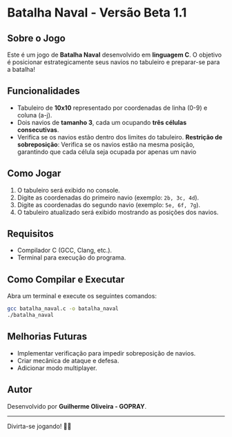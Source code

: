 # Batalha Naval - Versão Beta 1.1

## Sobre o Jogo
Este é um jogo de **Batalha Naval** desenvolvido em **linguagem C**. O objetivo é posicionar estrategicamente seus navios no tabuleiro e preparar-se para a batalha!

## Funcionalidades
- Tabuleiro de **10x10** representado por coordenadas de linha (0-9) e coluna (a-j).
- Dois navios de **tamanho 3**, cada um ocupando **três células consecutivas**.
- Verifica se os navios estão dentro dos limites do tabuleiro.
**Restrição de sobreposição**: Verifica se os navios estão na mesma posição, garantindo que cada célula seja ocupada por apenas um navio

## Como Jogar
1. O tabuleiro será exibido no console.
2. Digite as coordenadas do primeiro navio (exemplo: `2b, 3c, 4d`).
3. Digite as coordenadas do segundo navio (exemplo: `5e, 6f, 7g`).
4. O tabuleiro atualizado será exibido mostrando as posições dos navios.

## Requisitos
- Compilador C (GCC, Clang, etc.).
- Terminal para execução do programa.

## Como Compilar e Executar
Abra um terminal e execute os seguintes comandos:
```sh
gcc batalha_naval.c -o batalha_naval
./batalha_naval
```

## Melhorias Futuras
- Implementar verificação para impedir sobreposição de navios.
- Criar mecânica de ataque e defesa.
- Adicionar modo multiplayer.

## Autor
Desenvolvido por **Guilherme Oliveira - GOPRAY**.

---

Divirta-se jogando! 🚢💥


